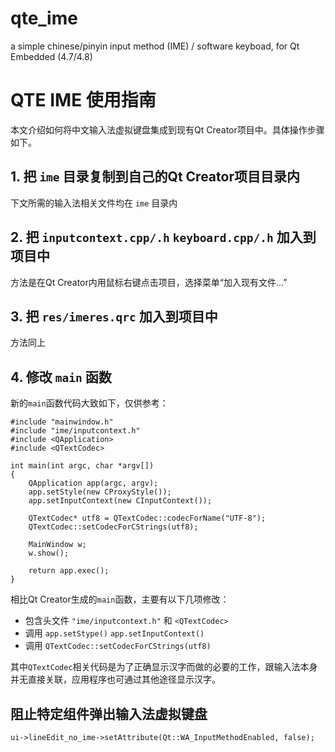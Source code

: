 # qte_ime

a simple chinese/pinyin input method (IME) / software keyboad, for Qt Embedded (4.7/4.8)

# QTE IME 使用指南

本文介绍如何将中文输入法虚拟键盘集成到现有Qt Creator项目中。具体操作步骤如下。

## 1. 把 `ime` 目录复制到自己的Qt Creator项目目录内

下文所需的输入法相关文件均在 `ime` 目录内

## 2. 把 `inputcontext.cpp/.h` `keyboard.cpp/.h` 加入到项目中

方法是在Qt Creator内用鼠标右键点击项目，选择菜单“加入现有文件...”

## 3. 把 `res/imeres.qrc` 加入到项目中

方法同上

## 4. 修改 `main` 函数

新的`main`函数代码大致如下，仅供参考：

```
#include "mainwindow.h"
#include "ime/inputcontext.h"
#include <QApplication>
#include <QTextCodec>

int main(int argc, char *argv[])
{
    QApplication app(argc, argv);
    app.setStyle(new CProxyStyle());
    app.setInputContext(new CInputContext());

    QTextCodec* utf8 = QTextCodec::codecForName("UTF-8");
    QTextCodec::setCodecForCStrings(utf8);

    MainWindow w;
    w.show();

    return app.exec();
}
```

相比Qt Creator生成的`main`函数，主要有以下几项修改：

- 包含头文件 `"ime/inputcontext.h"` 和 `<QTextCodec>`
- 调用 `app.setStype()` `app.setInputContext()`
- 调用 `QTextCodec::setCodecForCStrings(utf8)`

其中`QTextCodec`相关代码是为了正确显示汉字而做的必要的工作，跟输入法本身并无直接关联，应用程序也可通过其他途径显示汉字。

## 阻止特定组件弹出输入法虚拟键盘

```
ui->lineEdit_no_ime->setAttribute(Qt::WA_InputMethodEnabled, false);
```

